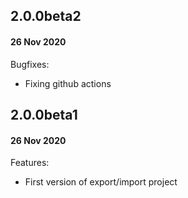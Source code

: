 ## 2.0.0beta2
#### 26 Nov 2020

Bugfixes:
- Fixing github actions


## 2.0.0beta1
#### 26 Nov 2020

Features:
- First version of export/import project
